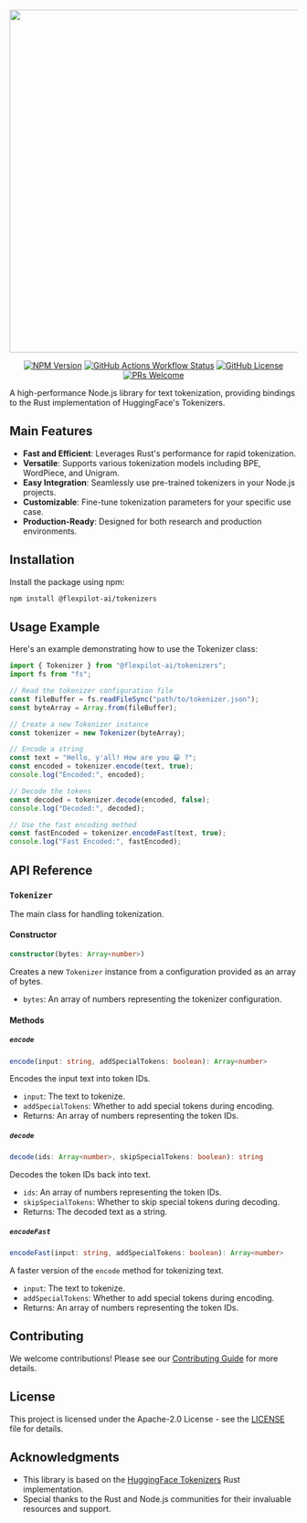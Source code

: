 <p align="center">
    <br>
    <img src="https://huggingface.co/landing/assets/tokenizers/tokenizers-logo.png" width="600"/>
    <br>
<p>
<div align="center">

[![NPM Version](https://img.shields.io/npm/v/@flexpilot-ai/tokenizers)](https://www.npmjs.com/package/@flexpilot-ai/tokenizers)
[![GitHub Actions Workflow Status](https://img.shields.io/github/actions/workflow/status/flexpilot-ai/tokenizers/CI.yml)](https://github.com/flexpilot-ai/tokenizers/actions/workflows/CI.yml)
[![GitHub License](https://img.shields.io/github/license/flexpilot-ai/tokenizers)](https://github.com/flexpilot-ai/tokenizers/blob/main/LICENSE)
[![PRs Welcome](https://img.shields.io/badge/PRs-welcome-brightgreen.svg)](http://makeapullrequest.com)

</div>
A high-performance Node.js library for text tokenization, providing bindings to the Rust implementation of HuggingFace's Tokenizers.

## Main Features

- **Fast and Efficient**: Leverages Rust's performance for rapid tokenization.
- **Versatile**: Supports various tokenization models including BPE, WordPiece, and Unigram.
- **Easy Integration**: Seamlessly use pre-trained tokenizers in your Node.js projects.
- **Customizable**: Fine-tune tokenization parameters for your specific use case.
- **Production-Ready**: Designed for both research and production environments.

## Installation

Install the package using npm:

```bash
npm install @flexpilot-ai/tokenizers
```

## Usage Example

Here's an example demonstrating how to use the Tokenizer class:

```typescript
import { Tokenizer } from "@flexpilot-ai/tokenizers";
import fs from "fs";

// Read the tokenizer configuration file
const fileBuffer = fs.readFileSync("path/to/tokenizer.json");
const byteArray = Array.from(fileBuffer);

// Create a new Tokenizer instance
const tokenizer = new Tokenizer(byteArray);

// Encode a string
const text = "Hello, y'all! How are you 😁 ?";
const encoded = tokenizer.encode(text, true);
console.log("Encoded:", encoded);

// Decode the tokens
const decoded = tokenizer.decode(encoded, false);
console.log("Decoded:", decoded);

// Use the fast encoding method
const fastEncoded = tokenizer.encodeFast(text, true);
console.log("Fast Encoded:", fastEncoded);
```

## API Reference

### `Tokenizer`

The main class for handling tokenization.

#### Constructor

```typescript
constructor(bytes: Array<number>)
```

Creates a new `Tokenizer` instance from a configuration provided as an array of bytes.

- `bytes`: An array of numbers representing the tokenizer configuration.

#### Methods

##### `encode`

```typescript
encode(input: string, addSpecialTokens: boolean): Array<number>
```

Encodes the input text into token IDs.

- `input`: The text to tokenize.
- `addSpecialTokens`: Whether to add special tokens during encoding.
- Returns: An array of numbers representing the token IDs.

##### `decode`

```typescript
decode(ids: Array<number>, skipSpecialTokens: boolean): string
```

Decodes the token IDs back into text.

- `ids`: An array of numbers representing the token IDs.
- `skipSpecialTokens`: Whether to skip special tokens during decoding.
- Returns: The decoded text as a string.

##### `encodeFast`

```typescript
encodeFast(input: string, addSpecialTokens: boolean): Array<number>
```

A faster version of the `encode` method for tokenizing text.

- `input`: The text to tokenize.
- `addSpecialTokens`: Whether to add special tokens during encoding.
- Returns: An array of numbers representing the token IDs.

## Contributing

We welcome contributions! Please see our [Contributing Guide](CONTRIBUTING.md) for more details.

## License

This project is licensed under the Apache-2.0 License - see the [LICENSE](LICENSE) file for details.

## Acknowledgments

- This library is based on the [HuggingFace Tokenizers](https://github.com/huggingface/tokenizers) Rust implementation.
- Special thanks to the Rust and Node.js communities for their invaluable resources and support.
